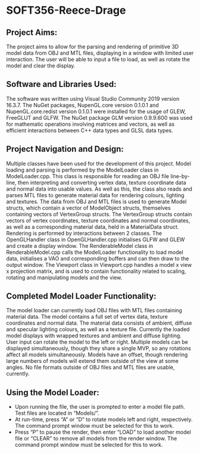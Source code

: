 # SOFT356-Reece-Drage
## Project Aims:
The project aims to allow for the parsing and rendering of primitive 3D model data from OBJ and MTL files, displaying in a window with limited user interaction.
The user will be able to input a file to load, as well as rotate the model and clear the display.
## Software and Libraries Used:
The software was written using Visual Studio Community 2019 version 16.3.7.
The NuGet packages, NupenGL.core version 0.1.0.1 and NupenGL.core.redist version 0.1.0.1 were installed for the usage of GLEW, FreeGLUT and GLFW.
The NuGet package GLM version 0.9.9.600 was used for mathematic operations involving matrices and vectors, as well as efficient interactions between C++ data types and GLSL data types. 
## Project Navigation and Design:
Multiple classes have been used for the development of this project. 
Model loading and parsing is performed by the ModelLoader class in ModelLoader.cpp. 
This class is responsible for reading an OBJ file line-by-line, then interpreting and converting vertex data, texture coordinate data and normal data into usable values. 
As well as this, the class also reads and parses MTL files to generate material data for rendering colours, lighting and textures. 
The data from OBJ and MTL files is used to generate Model structs, which contain a vector of ModelObject structs, themselves containing vectors of VertexGroup structs. 
The VertexGroup structs contain vectors of vertex coordinates, texture coordinates and normal coordinates, as well as a corresponding material data, held in a MaterialData struct.
Rendering is performed by interactions between 2 classes. 
The OpenGLHandler class in OpenGLHandler.cpp initialises GLFW and GLEW and create a display window. 
The RenderableModel class in RenderableModel.cpp calls the ModelLoader functionality to load model data, initialises a VAO and corresponding buffers and can then draw to the output window.
The Viewport class in Viewport.cpp handles a model x view x projection matrix, and is used to contain functionality related to scaling, rotating and manipulating models and the view.  
## Completed Model Loader Functionality:
The model loader can currently load OBJ files with MTL files containing material data.
The model contains a full set of vertex data, texture coordinates and normal data.
The material data consists of ambient, diffuse and specular lighting colours, as well as a texture file.
Currently the loaded model displays with wrapped textures and ambient and diffuse lighting.
User input can rotate the model to the left or right.
Multiple models can be displayed simultaneously, though they share a single MVP, so any rotations affect all models simultaneously.
Models have an offset, though rendering large numbers of models will extend them outside of the view at some angles.
No file formats outside of OBJ files and MTL files are usable, currently.
## Using the Model Loader:
- Upon running the file, the user is prompted to enter a model file path. Test files are located in “Models/”.
- At run-time, press “A” or “D” to rotate models left and right, respectively. The command prompt window must be selected for this to work.
- Press “P” to pause the render, then enter “LOAD” to load another model file or “CLEAR” to remove all models from the render window. The command prompt window must be selected for this to work.


